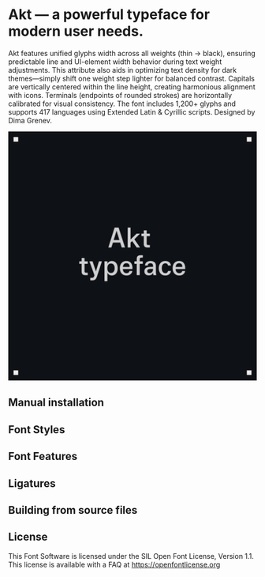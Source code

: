 # Akt — a powerful typeface for modern user needs.

Akt features unified glyphs width across all weights (thin → black), ensuring predictable line and UI-element width behavior during text weight adjustments. This attribute also aids in optimizing text density for dark themes—simply shift one weight step lighter for balanced contrast.
Capitals are vertically centered within the line height, creating harmonious alignment with icons.
Terminals (endpoints of rounded strokes) are horizontally calibrated for visual consistency.
The font includes 1,200+ glyphs and supports 417 languages using Extended Latin & Cyrillic scripts. 
Designed by Dima Grenev.

![Sample Image](documentation/1.png)



## Manual installation

## Font Styles

## Font Features

## Ligatures

## Building from source files

## License

This Font Software is licensed under the SIL Open Font License, Version 1.1.
This license is available with a FAQ at https://openfontlicense.org
